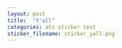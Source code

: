 ```yaml
---
layout: post
title:  "Y'all"
categories: atx sticker text
sticker_filename: sticker_yall.png
---
```

